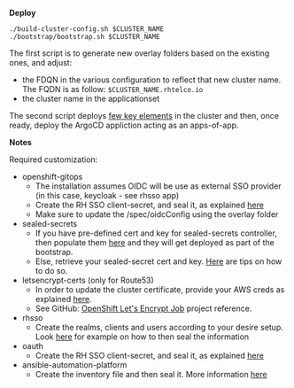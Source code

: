 __Deploy__

~~~
./build-cluster-config.sh $CLUSTER_NAME
./bootstrap/bootstrap.sh $CLUSTER_NAME
~~~

The first script is to generate new overlay folders based on the existing ones, and adjust:
- the FDQN in the various configuration to reflect that new cluster name. The FQDN is as follow: `$CLUSTER_NAME.rhtelco.io`
- the cluster name in the applicationset

The second script deploys [few key elements](https://github.com/adetalhouet/ocp-gitops/blob/main/bootstrap/README.md) in the cluster and then, once ready, deploy the ArgoCD appliction acting as an apps-of-app.

__Notes__

Required customization:

- openshift-gitops
    - The installation assumes OIDC will be use as external SSO provider (in this case, keycloak - see rhsso app)
    - Create the RH SSO client-secret, and seal it, as explained [here](https://github.com/adetalhouet/ocp-gitops/blob/main/apps/01-openshift-gitops/base/README.md)
    - Make sure to update the /spec/oidcConfig using the overlay folder
- sealed-secrets
    - If you have pre-defined cert and key for sealed-secrets controller, then populate them [here](https://github.com/adetalhouet/ocp-gitops/blob/main/apps/02-sealed-secrets/bootstrap/02-sealed-secrets-secret-EXAMPLE.yaml) and they will get deployed as part of the bootstrap.
    - Else, retrieve your sealed-secret cert and key. [Here](https://github.com/redhat-cop/gitops-catalog/tree/main/sealed-secrets-operator/scripts) are tips on how to do so.
- letsencrypt-certs (only for Route53)
    - In order to update the cluster certificate, provide your AWS creds as explained [here](https://github.com/adetalhouet/ocp-gitops/blob/main/apps/03-letsencrypt-certs/README.md). 
    - See GitHub: [OpenShift Let's Encrypt Job](https://github.com/pittar/ocp-letsencrypt-job) project reference.
- rhsso
    - Create the realms, clients and users according to your desire setup. Look [here](https://github.com/adetalhouet/ocp-gitops/blob/main/apps/06-rhsso/overlay/default/config/README.md) for example on how to then seal the information
- oauth
    - Create the RH SSO client-secret, and seal it, as explained [here](https://github.com/adetalhouet/ocp-gitops/blob/main/apps/07-oauth/base/README.md)
- ansible-automation-platform
    - Create the inventory file and then seal it. More information [here](https://github.com/adetalhouet/ocp-gitops/blob/main/apps/10-ansible-automation-platform/overlay/default/config/README.md)
